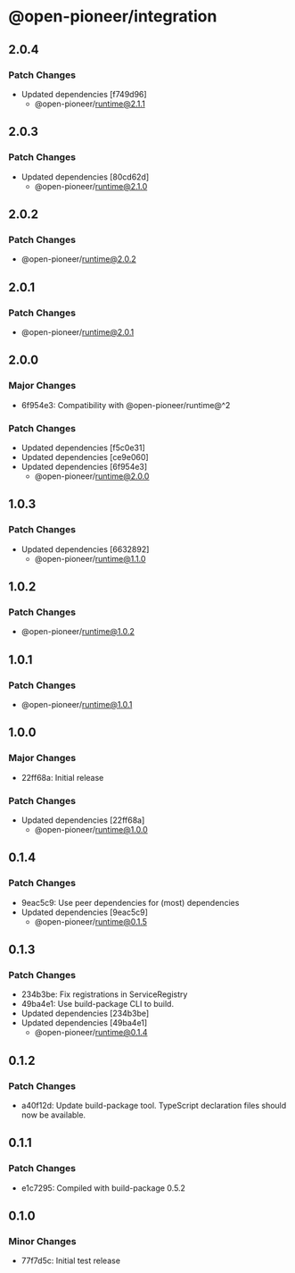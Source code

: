 # @open-pioneer/integration

## 2.0.4

### Patch Changes

-   Updated dependencies [f749d96]
    -   @open-pioneer/runtime@2.1.1

## 2.0.3

### Patch Changes

-   Updated dependencies [80cd62d]
    -   @open-pioneer/runtime@2.1.0

## 2.0.2

### Patch Changes

-   @open-pioneer/runtime@2.0.2

## 2.0.1

### Patch Changes

-   @open-pioneer/runtime@2.0.1

## 2.0.0

### Major Changes

-   6f954e3: Compatibility with @open-pioneer/runtime@^2

### Patch Changes

-   Updated dependencies [f5c0e31]
-   Updated dependencies [ce9e060]
-   Updated dependencies [6f954e3]
    -   @open-pioneer/runtime@2.0.0

## 1.0.3

### Patch Changes

-   Updated dependencies [6632892]
    -   @open-pioneer/runtime@1.1.0

## 1.0.2

### Patch Changes

-   @open-pioneer/runtime@1.0.2

## 1.0.1

### Patch Changes

-   @open-pioneer/runtime@1.0.1

## 1.0.0

### Major Changes

-   22ff68a: Initial release

### Patch Changes

-   Updated dependencies [22ff68a]
    -   @open-pioneer/runtime@1.0.0

## 0.1.4

### Patch Changes

-   9eac5c9: Use peer dependencies for (most) dependencies
-   Updated dependencies [9eac5c9]
    -   @open-pioneer/runtime@0.1.5

## 0.1.3

### Patch Changes

-   234b3be: Fix registrations in ServiceRegistry
-   49ba4e1: Use build-package CLI to build.
-   Updated dependencies [234b3be]
-   Updated dependencies [49ba4e1]
    -   @open-pioneer/runtime@0.1.4

## 0.1.2

### Patch Changes

-   a40f12d: Update build-package tool. TypeScript declaration files should now be available.

## 0.1.1

### Patch Changes

-   e1c7295: Compiled with build-package 0.5.2

## 0.1.0

### Minor Changes

-   77f7d5c: Initial test release
